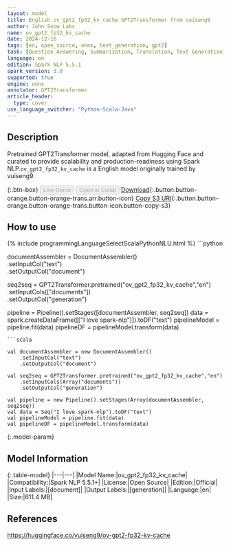 ```yaml
---
layout: model
title: English ov_gpt2_fp32_kv_cache GPT2Transformer from vuiseng9
author: John Snow Labs
name: ov_gpt2_fp32_kv_cache
date: 2024-12-16
tags: [en, open_source, onnx, text_generation, gpt2]
task: [Question Answering, Summarization, Translation, Text Generation]
language: en
edition: Spark NLP 5.5.1
spark_version: 3.0
supported: true
engine: onnx
annotator: GPT2Transformer
article_header:
  type: cover
use_language_switcher: "Python-Scala-Java"
---
```


## Description

Pretrained GPT2Transformer model, adapted from Hugging Face and curated to provide scalability and production-readiness using Spark NLP.`ov_gpt2_fp32_kv_cache` is a English model originally trained by vuiseng9.

{:.btn-box}
<button class="button button-orange" disabled>Live Demo</button>
<button class="button button-orange" disabled>Open in Colab</button>
[Download](https://s3.amazonaws.com/auxdata.johnsnowlabs.com/public/models/ov_gpt2_fp32_kv_cache_en_5.5.1_3.0_1734367658969.zip){:.button.button-orange.button-orange-trans.arr.button-icon}
[Copy S3 URI](s3://auxdata.johnsnowlabs.com/public/models/ov_gpt2_fp32_kv_cache_en_5.5.1_3.0_1734367658969.zip){:.button.button-orange.button-orange-trans.button-icon.button-copy-s3}

## How to use



<div class="tabs-box" markdown="1">
{% include programmingLanguageSelectScalaPythonNLU.html %}
```python
 
documentAssembler = DocumentAssembler() \
      .setInputCol("text") \
      .setOutputCol("document")

seq2seq = GPT2Transformer.pretrained("ov_gpt2_fp32_kv_cache","en") \
      .setInputCols(["documents"]) \
      .setOutputCol("generation")       
        
pipeline = Pipeline().setStages([documentAssembler, seq2seq])
data = spark.createDataFrame([["I love spark-nlp"]]).toDF("text")
pipelineModel = pipeline.fit(data)
pipelineDF = pipelineModel.transform(data)

```
```scala

val documentAssembler = new DocumentAssembler() 
    .setInputCol("text") 
    .setOutputCol("document")
    
val seq2seq = GPT2Transformer.pretrained("ov_gpt2_fp32_kv_cache","en") 
    .setInputCols(Array("documents")) 
    .setOutputCol("generation")

val pipeline = new Pipeline().setStages(Array(documentAssembler, seq2seq))
val data = Seq("I love spark-nlp").toDF("text")
val pipelineModel = pipeline.fit(data)
val pipelineDF = pipelineModel.transform(data)

```
</div>

{:.model-param}
## Model Information

{:.table-model}
|---|---|
|Model Name:|ov_gpt2_fp32_kv_cache|
|Compatibility:|Spark NLP 5.5.1+|
|License:|Open Source|
|Edition:|Official|
|Input Labels:|[document]|
|Output Labels:|[generation]|
|Language:|en|
|Size:|611.4 MB|

## References

https://huggingface.co/vuiseng9/ov-gpt2-fp32-kv-cache